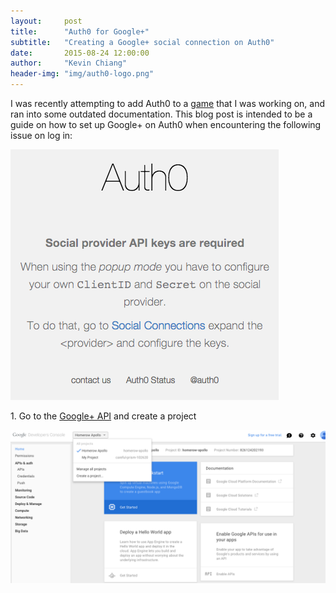 ```yaml
---
layout:     post
title:      "Auth0 for Google+"
subtitle:   "Creating a Google+ social connection on Auth0"
date:       2015-08-24 12:00:00
author:     "Kevin Chiang"
header-img: "img/auth0-logo.png"
---
```

<p>I was recently attempting to add Auth0 to a <a href='http://homerow-zeus.herokuapp.com'>game</a> that I was working on,
and ran into some outdated documentation. This blog post is intended to be a guide
on how to set up Google+ on Auth0 when encountering the following issue on log in:</p>
<img src='/img/auth0-error.png'>

<p>1. Go to the <a href='https://console.developers.google.com'>Google+ API</a> and create a project</p>
<img src='/img/googleplusapi.png'>